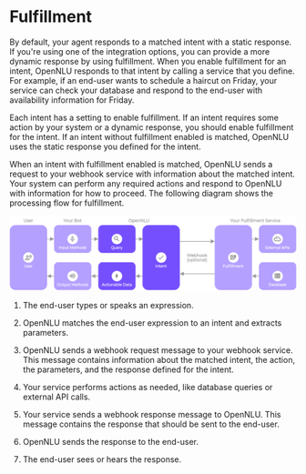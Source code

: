 # Fulfillment

By default, your agent responds to a matched intent with a static response. If you're using one of the integration options, you can provide a more dynamic response by using fulfillment. When you enable fulfillment for an intent, OpenNLU responds to that intent by calling a service that you define. For example, if an end-user wants to schedule a haircut on Friday, your service can check your database and respond to the end-user with availability information for Friday.

Each intent has a setting to enable fulfillment. If an intent requires some action by your system or a dynamic response, you should enable fulfillment for the intent. If an intent without fulfillment enabled is matched, OpenNLU uses the static response you defined for the intent.

When an intent with fulfillment enabled is matched, OpenNLU sends a request to your webhook service with information about the matched intent. Your system can perform any required actions and respond to OpenNLU with information for how to proceed. The following diagram shows the processing flow for fulfillment.

![](../images/opennlu-overview.png)

1.  The end-user types or speaks an expression.

2.  OpenNLU matches the end-user expression to an intent and extracts parameters.

3.  OpenNLU sends a webhook request message to your webhook service. This message contains information about the matched intent, the action, the parameters, and the response defined for the intent.

4.  Your service performs actions as needed, like database queries or external API calls.

5.  Your service sends a webhook response message to OpenNLU. This message contains the response that should be sent to the end-user.

6.  OpenNLU sends the response to the end-user.

7.  The end-user sees or hears the response.
